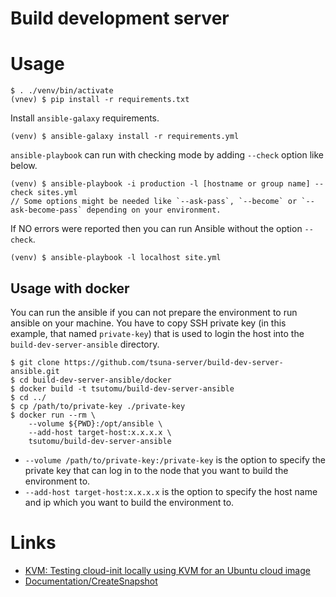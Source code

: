 # Build development server

# Usage

```
$ . ./venv/bin/activate
(vnev) $ pip install -r requirements.txt
```

Install `ansible-galaxy` requirements.

```
(venv) $ ansible-galaxy install -r requirements.yml
```


`ansible-playbook` can run with checking mode by adding `--check` option like below.

```
(venv) $ ansible-playbook -i production -l [hostname or group name] --check sites.yml
// Some options might be needed like `--ask-pass`, `--become` or `--ask-become-pass` depending on your environment.
```

If NO errors were reported then you can run Ansible without the option `--check`.

```
(venv) $ ansible-playbook -l localhost site.yml
```

## Usage with docker
You can run the ansible if you can not prepare the environment to run ansible on your machine.
You have to copy SSH private key (in this example, that named `private-key`) that is used to login the host into the `build-dev-server-ansible` directory.

```
$ git clone https://github.com/tsuna-server/build-dev-server-ansible.git
$ cd build-dev-server-ansible/docker
$ docker build -t tsutomu/build-dev-server-ansible
$ cd ../
$ cp /path/to/private-key ./private-key
$ docker run --rm \
    --volume ${PWD}:/opt/ansible \
    --add-host target-host:x.x.x.x \
    tsutomu/build-dev-server-ansible
```

* `--volume /path/to/private-key:/private-key` is the option to specify the private key that can log in to the node that you want to build the environment to.
* `--add-host target-host:x.x.x.x` is the option to specify the host name and ip which you want to build the environment to.

# Links
* [KVM: Testing cloud-init locally using KVM for an Ubuntu cloud image](https://fabianlee.org/2020/02/23/kvm-testing-cloud-init-locally-using-kvm-for-an-ubuntu-cloud-image/)
* [Documentation/CreateSnapshot](https://wiki.qemu.org/Documentation/CreateSnapshot)

